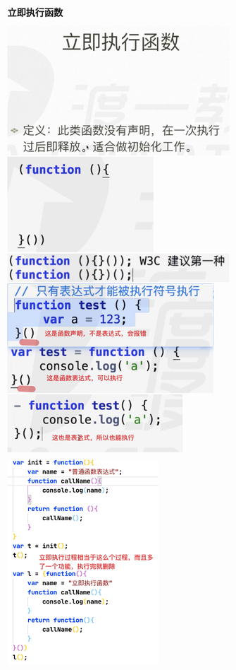 ## 立即执行函数
![](笔记/2020-04-15-19-33-56.png)
![](笔记/2020-04-15-19-36-26.png)
![](笔记/2020-04-15-20-06-24.png)
![](笔记/2020-04-15-20-10-28.png)
![](笔记/2020-04-15-20-14-09.png)

![](笔记/2020-04-17-09-00-01.png)